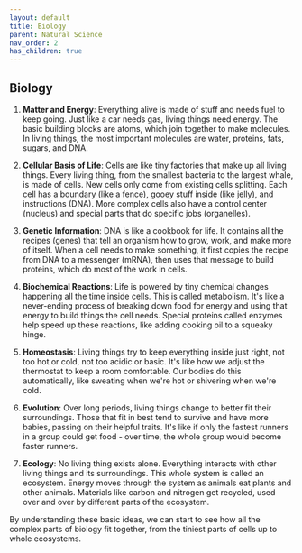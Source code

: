 ```yaml
---
layout: default
title: Biology
parent: Natural Science
nav_order: 2
has_children: true
---
```


## Biology

1. **Matter and Energy**: Everything alive is made of stuff and needs fuel to keep going. Just like a car needs gas, living things need energy. The basic building blocks are atoms, which join together to make molecules. In living things, the most important molecules are water, proteins, fats, sugars, and DNA.

2. **Cellular Basis of Life**: Cells are like tiny factories that make up all living things. Every living thing, from the smallest bacteria to the largest whale, is made of cells. New cells only come from existing cells splitting. Each cell has a boundary (like a fence), gooey stuff inside (like jelly), and instructions (DNA). More complex cells also have a control center (nucleus) and special parts that do specific jobs (organelles).

3. **Genetic Information**: DNA is like a cookbook for life. It contains all the recipes (genes) that tell an organism how to grow, work, and make more of itself. When a cell needs to make something, it first copies the recipe from DNA to a messenger (mRNA), then uses that message to build proteins, which do most of the work in cells.

4. **Biochemical Reactions**: Life is powered by tiny chemical changes happening all the time inside cells. This is called metabolism. It's like a never-ending process of breaking down food for energy and using that energy to build things the cell needs. Special proteins called enzymes help speed up these reactions, like adding cooking oil to a squeaky hinge.

5. **Homeostasis**: Living things try to keep everything inside just right, not too hot or cold, not too acidic or basic. It's like how we adjust the thermostat to keep a room comfortable. Our bodies do this automatically, like sweating when we're hot or shivering when we're cold.

6. **Evolution**: Over long periods, living things change to better fit their surroundings. Those that fit in best tend to survive and have more babies, passing on their helpful traits. It's like if only the fastest runners in a group could get food - over time, the whole group would become faster runners.

7. **Ecology**: No living thing exists alone. Everything interacts with other living things and its surroundings. This whole system is called an ecosystem. Energy moves through the system as animals eat plants and other animals. Materials like carbon and nitrogen get recycled, used over and over by different parts of the ecosystem.

By understanding these basic ideas, we can start to see how all the complex parts of biology fit together, from the tiniest parts of cells up to whole ecosystems.
